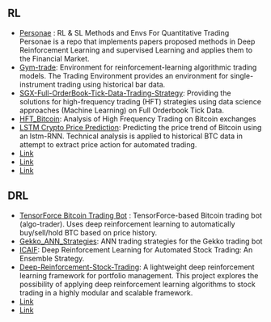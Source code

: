 ## RL
- [Personae](https://github.com/Ceruleanacg/Personae) : RL & SL Methods and Envs For Quantitative Trading
Personae is a repo that implements papers proposed methods in Deep Reinforcement Learning and supervised Learning and applies them to the Financial Market.
- [Gym-trade](https://github.com/hackthemarket/gym-trading): Environment for reinforcement-learning algorithmic trading models.
The Trading Environment provides an environment for single-instrument trading using historical bar data.
- [SGX-Full-OrderBook-Tick-Data-Trading-Strategy](https://github.com/rorysroes/SGX-Full-OrderBook-Tick-Data-Trading-Strategy): Providing the solutions for high-frequency trading (HFT) strategies using data science approaches (Machine Learning) on Full Orderbook Tick Data.
- [HFT_Bitcoin](https://nbviewer.org/github/ghgr/HFT_Bitcoin/blob/master/hftbitcoin.ipynb): Analysis of High Frequency Trading on Bitcoin exchanges
- [LSTM Crypto Price Prediction](https://github.com/SC4RECOIN/LSTM-Crypto-Price-Prediction): Predicting the price trend of Bitcoin using an lstm-RNN. Technical analysis is applied to historical BTC data in attempt to extract price action for automated trading. 
- [Link](URL)
- [Link](URL)
- [Link](URL)

## DRL
- [TensorForce Bitcoin Trading Bot](https://github.com/lefnire/tforce_btc_trader) : TensorForce-based Bitcoin trading bot (algo-trader). Uses deep reinforcement learning to automatically buy/sell/hold BTC based on price history.
- [Gekko_ANN_Strategies](https://github.com/markchen8717/Gekko_ANN_Strategies): ANN trading strategies for the Gekko trading bot
- [ICAIF](https://github.com/LeQuangHuyUIT/Deep-Reinforcement-Learning-for-Automated-Stock-Trading-Ensemble-Strategy-ICAIF-2020): Deep Reinforcement Learning for Automated Stock Trading: An Ensemble Strategy.
- [Deep-Reinforcement-Stock-Trading](https://github.com/Albert-Z-Guo/Deep-Reinforcement-Stock-Trading): A lightweight deep reinforcement learning framework for portfolio management. This project explores the possibility of applying deep reinforcement learning algorithms to stock trading in a highly modular and scalable framework.
- [Link](URL)
- [Link](URL)
